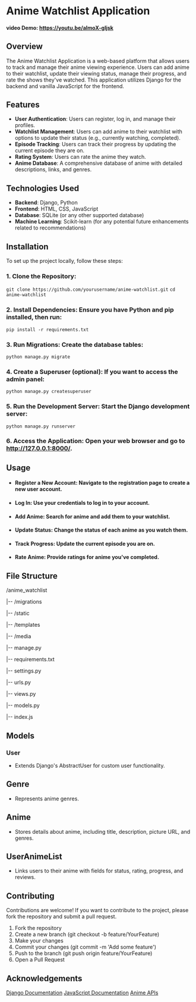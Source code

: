 # Anime Watchlist Application

#### video Demo: <https://youtu.be/aImoX-gljsk>

## Overview

The Anime Watchlist Application is a web-based platform that allows users to track and manage their anime viewing experience. Users can add anime to their watchlist, update their viewing status, manage their progress, and rate the shows they've watched. This application utilizes Django for the backend and vanilla JavaScript for the frontend.

## Features

- **User Authentication**: Users can register, log in, and manage their profiles.
- **Watchlist Management**: Users can add anime to their watchlist with options to update their status (e.g., currently watching, completed).
- **Episode Tracking**: Users can track their progress by updating the current episode they are on.
- **Rating System**: Users can rate the anime they watch.
- **Anime Database**: A comprehensive database of anime with detailed descriptions, links, and genres.

## Technologies Used

- **Backend**: Django, Python
- **Frontend**: HTML, CSS, JavaScript
- **Database**: SQLite (or any other supported database)
- **Machine Learning**: Scikit-learn (for any potential future enhancements related to recommendations)

## Installation

To set up the project locally, follow these steps:

### 1. **Clone the Repository**:
   ```git clone https://github.com/yourusername/anime-watchlist.git```
   ```cd anime-watchlist```

### 2. Install Dependencies: Ensure you have Python and pip installed, then run:

``` pip install -r requirements.txt ```

### 3. Run Migrations: Create the database tables:


```python manage.py migrate```

### 4. Create a Superuser (optional): If you want to access the admin panel:


```python manage.py createsuperuser```

### 5. Run the Development Server: Start the Django development server:

```python manage.py runserver```

### 6. Access the Application: Open your web browser and go to http://127.0.0.1:8000/.

## Usage
- #### Register a New Account: Navigate to the registration page to create a new user account.
- #### Log In: Use your credentials to log in to your account.
- #### Add Anime: Search for anime and add them to your watchlist.
- #### Update Status: Change the status of each anime as you watch them.
- #### Track Progress: Update the current episode you are on.
- #### Rate Anime: Provide ratings for anime you've completed.

## File Structure

/anime_watchlist

|-- /migrations

|-- /static

|-- /templates

|-- /media

|-- manage.py

|-- requirements.txt

|-- settings.py

|-- urls.py

|-- views.py

|-- models.py

|-- index.js

## Models

### User
- Extends Django's AbstractUser for custom user functionality.

## Genre
- Represents anime genres.

## Anime
- Stores details about anime, including title, description, picture URL, and genres.

## UserAnimeList
- Links users to their anime with fields for status, rating, progress, and reviews.

## Contributing
Contributions are welcome! If you want to contribute to the project, please fork the repository and submit a pull request.

1. Fork the repository
2. Create a new branch (git checkout -b feature/YourFeature)
3. Make your changes
4. Commit your changes (git commit -m 'Add some feature')
5. Push to the branch (git push origin feature/YourFeature)
6. Open a Pull Request

## Acknowledgements
[Django Documentation](https://docs.djangoproject.com/en/5.1/)
[JavaScript Documentation](https://developer.mozilla.org/en-US/docs/Web/JavaScript)
[Anime APIs](https://rapidapi.com/felixeschmittfes/api/myanimelist/playground/apiendpoint_df7df34c-2e4a-4231-a9e2-8d76c6445333)